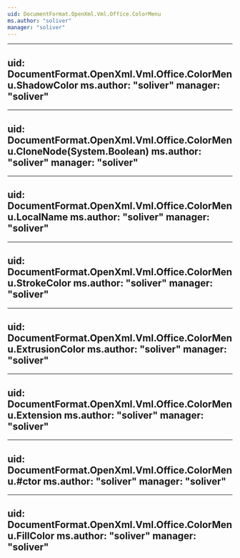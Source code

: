 ```yaml
---
uid: DocumentFormat.OpenXml.Vml.Office.ColorMenu
ms.author: "soliver"
manager: "soliver"
---
```


---
uid: DocumentFormat.OpenXml.Vml.Office.ColorMenu.ShadowColor
ms.author: "soliver"
manager: "soliver"
---

---
uid: DocumentFormat.OpenXml.Vml.Office.ColorMenu.CloneNode(System.Boolean)
ms.author: "soliver"
manager: "soliver"
---

---
uid: DocumentFormat.OpenXml.Vml.Office.ColorMenu.LocalName
ms.author: "soliver"
manager: "soliver"
---

---
uid: DocumentFormat.OpenXml.Vml.Office.ColorMenu.StrokeColor
ms.author: "soliver"
manager: "soliver"
---

---
uid: DocumentFormat.OpenXml.Vml.Office.ColorMenu.ExtrusionColor
ms.author: "soliver"
manager: "soliver"
---

---
uid: DocumentFormat.OpenXml.Vml.Office.ColorMenu.Extension
ms.author: "soliver"
manager: "soliver"
---

---
uid: DocumentFormat.OpenXml.Vml.Office.ColorMenu.#ctor
ms.author: "soliver"
manager: "soliver"
---

---
uid: DocumentFormat.OpenXml.Vml.Office.ColorMenu.FillColor
ms.author: "soliver"
manager: "soliver"
---
